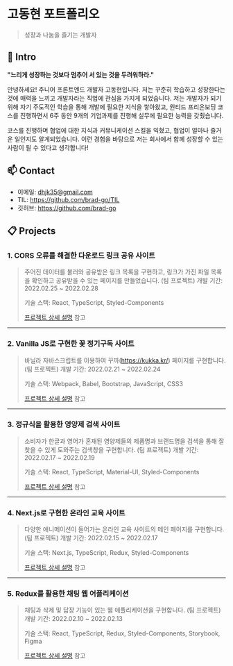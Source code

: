 # 고동현 포트폴리오

> 성장과 나눔을 즐기는 개발자

## :seedling: Intro

**"느리게 성장하는 것보다 멈추어 서 있는 것을 두려워하라."**

안녕하세요! 주니어 프론트엔드 개발자 고동현입니다. 저는 꾸준히 학습하고 성장한다는 것에 매력을 느끼고 개발자라는 직업에 관심을 가지게 되었습니다. 저는 개발자가 되기 위해 자기 주도적인 학습을 통해 개발에 필요한 지식을 쌓아왔고, 원티드 프리온보딩 코스를 진행하면서 6주 동안 9개의 기업과제를 진행해 실무에 필요한 능력을 갖췄습니다.

코스를 진행하며 협업에 대한 지식과 커뮤니케이션 스킬을 익혔고, 협업이 얼마나 즐거운 일인지도 알게되었습니다. 이런 경험을 바탕으로 저는 회사에서 함께 성장할 수 있는 사람이 될 수 있다고 생각합니다!

## :mailbox: Contact

- 이메일: dhjk35@gmail.com
- TIL: https://github.com/brad-go/TIL
- 깃허브: https://github.com/brad-go

## :clipboard: Projects

### 1. CORS 오류를 해결한 다운로드 링크 공유 사이트

> 주어진 데이터를 불러와 공유받은 링크 목록을 구현하고, 링크가 가진 파일 목록을 확인하고 공유받을 수 있는 페이지를 만들었습니다. (팀 프로젝트)
> 개발 기간: 2022.02.25 ~ 2022.02.28
>
> 기술 스택:
> React, TypeScript, Styled-Components
>
> [프로젝트 상세 설명](https://github.com/brad-go/wanted-shared-link-list) 참고

---

### 2. Vanilla JS로 구현한 꽃 정기구독 사이트

> 바닐라 자바스크립트를 이용하여 꾸까(https://kukka.kr/) 페이지를 구현합니다. (팀 프로젝트)
> 개발 기간: 2022.02.21 ~ 2022.02.24
>
> 기술 스택:
> Webpack, Babel, Bootstrap, JavaScript, CSS3
>
> [프로젝트 상세 설명](https://github.com/brad-go/wanted-flower/tree/main) 참고

---

### 3. 정규식을 활용한 영양제 검색 사이트

> 소비자가 한글과 영어가 혼재된 영양제들의 제품명과 브랜드명을 검색을 통해 잘 찾을 수 있게 도와주는 검색창을 구현합니다. (팀 프로젝트)
> 개발 기간: 2022.02.17 ~ 2022.02.19
>
> 기술 스택:
> React, TypeScript, Material-UI, Styled-Components
>
> [프로젝트 상세 설명](https://github.com/brad-go/wanted-nutritional-supplements) 참고

---

### 4. Next.js로 구현한 온라인 교육 사이트

> 다양한 애니메이션이 들어가는 온라인 교육 사이트의 메인 페이지를 구현합니다. (팀 프로젝트)
> 개발 기간: 2022.02.15 ~ 2022.02.17
>
> 기술 스택:
> Next.js, TypeScript, Redux, Styled-Components
>
> [프로젝트 상세 설명](https://github.com/brad-go/wanted-walnut) 참고

---

### 5. Redux를 활용한 채팅 웹 어플리케이션

> 채팅과 삭제 및 답장 기능이 있는 웹 애플리케이션을 구현합니다. (팀 프로젝트)
> 개발 기간: 2022.02.10 ~ 2022.02.13
>
> 기술 스택:
> React, TypeScript, Redux, Styled-Components, Storybook, Figma
>
> [프로젝트 상세 설명](https://github.com/brad-go/wanted-messenger) 참고
